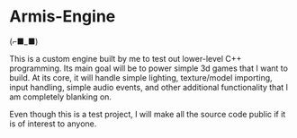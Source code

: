 # Armis-Engine
(⌐■_■)

This is a custom engine built by me to test out lower-level C++ programming. Its main goal will be to power simple 3d games that I want to build. At its core, it will handle simple lighting, texture/model importing, input handling, simple audio events, and other additional functionality that I am completely blanking on.

Even though this is a test project, I will make all the source code public if it is of interest to anyone.

